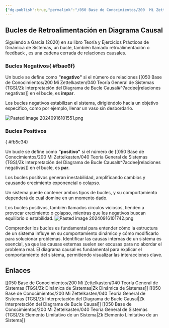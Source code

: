 ```yaml
---
{"dg-publish":true,"permalink":"/050 Base de Conocimientos/200  Mi Zettelkasten/040 Teoría General de Sistemas (TGS)/Zk Bucles de Retroalimentación en Diagrama Causal/","tags":["definir","diagramaCausal","bucles"]}
---
```


## Bucles de Retroalimentación en Diagrama Causal
Siguiendo a García  (2020) en su libro Teoría y Ejercicios Prácticos de Dinámica de Sistemas, un bucle, también llamado retroalimentación o feedback , es una cadena cerrada de relaciones causales.

### Bucles Negativos{ #fbae6f}


Un bucle se define como  **"negativo"** si el número de relaciones [[050 Base de Conocimientos/200  Mi Zettelkasten/040 Teoría General de Sistemas (TGS)/Zk Interpretación del Diagrama de Bucle Causal#^7acdee\|relaciones negativas]] en el bucle, es **impar**.

Los bucles negativos estabilizan el sistema, dirigiéndolo hacia un objetivo específico, como por ejemplo, llenar un vaso sin desbordarlo.

![Pasted image 20240916101551.png](/img/user/050%20Base%20de%20Conocimientos/200%20%20Mi%20Zettelkasten/040%20Teor%C3%ADa%20General%20de%20Sistemas%20(TGS)/000%20Adjuntos/Pasted%20image%2020240916101551.png)

### Bucles Positivos
{ #fb5c34}


Un bucle se define como **"positivo"** si el número de [[050 Base de Conocimientos/200  Mi Zettelkasten/040 Teoría General de Sistemas (TGS)/Zk Interpretación del Diagrama de Bucle Causal#^7acdee\|relaciones negativas]]  en el bucle, es **par**.

Los bucles positivos generan inestabilidad, amplificando cambios y causando crecimiento exponencial o colapso.

Un sistema puede contener ambos tipos de bucles, y su comportamiento dependerá de cuál domine en un momento dado.

Los bucles positivos, también llamados círculos viciosos,  tienden a provocar crecimiento o colapso, mientras que los negativos buscan equilibrio o estabilidad.
![Pasted image 20240916101742.png](/img/user/050%20Base%20de%20Conocimientos/200%20%20Mi%20Zettelkasten/040%20Teor%C3%ADa%20General%20de%20Sistemas%20(TGS)/000%20Adjuntos/Pasted%20image%2020240916101742.png)

Comprender los bucles es fundamental para entender cómo la estructura de un sistema influye en su comportamiento dinámico y cómo modificarlo para solucionar problemas. Identificar las causas internas de un sistema es esencial, ya que las causas externas suelen ser excusas para no abordar el problema real. El diagrama causal es fundamental para explicar el comportamiento del sistema, permitiendo visualizar las interacciones clave.

## Enlaces
[[050 Base de Conocimientos/200  Mi Zettelkasten/040 Teoría General de Sistemas (TGS)/Zk Dinámica de Sistemas\|Zk Dinámica de Sistemas]]
[[050 Base de Conocimientos/200  Mi Zettelkasten/040 Teoría General de Sistemas (TGS)/Zk Interpretación del Diagrama de Bucle Causal\|Zk Interpretación del Diagrama de Bucle Causal]]
[[050 Base de Conocimientos/200  Mi Zettelkasten/040 Teoría General de Sistemas (TGS)/Zk Elemento Limitativo de un Sistema\|Zk Elemento Limitativo de un Sistema]]

